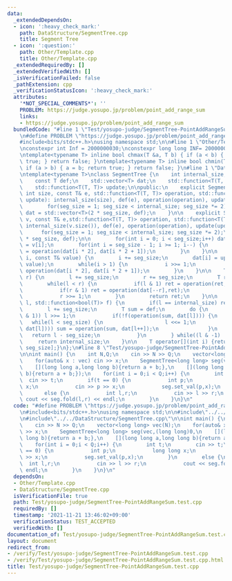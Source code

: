 ```yaml
---
data:
  _extendedDependsOn:
  - icon: ':heavy_check_mark:'
    path: DataStructure/SegmentTree.cpp
    title: Segment Tree
  - icon: ':question:'
    path: Other/Template.cpp
    title: Other/Template.cpp
  _extendedRequiredBy: []
  _extendedVerifiedWith: []
  _isVerificationFailed: false
  _pathExtension: cpp
  _verificationStatusIcon: ':heavy_check_mark:'
  attributes:
    '*NOT_SPECIAL_COMMENTS*': ''
    PROBLEM: https://judge.yosupo.jp/problem/point_add_range_sum
    links:
    - https://judge.yosupo.jp/problem/point_add_range_sum
  bundledCode: "#line 1 \"Test/yosupo-judge/SegmentTree-PointAddRangeSum.test.cpp\"\
    \n#define PROBLEM \"https://judge.yosupo.jp/problem/point_add_range_sum\"\n\n\
    #include<bits/stdc++.h>\nusing namespace std;\n\n#line 1 \"Other/Template.cpp\"\
    \nconstexpr int Inf = 2000000030;\nconstexpr long long INF= 2000000000000000000;\n\
    \ntemplate<typename T> inline bool chmax(T &a, T b) { if (a < b) { a = b; return\
    \ true; } return false; }\ntemplate<typename T> inline bool chmin(T &a, T b) {\
    \ if (a > b) { a = b; return true; } return false; }\n#line 1 \"DataStructure/SegmentTree.cpp\"\
    \ntemplate<typename T>\nclass SegmentTree {\n    int internal_size, seg_size;\n\
    \    const T def;\n    std::vector<T> dat;\n    std::function<T(T, T)> operation;\n\
    \    std::function<T(T, T)> update;\n\npublic:\n    explicit SegmentTree(const\
    \ int size, const T& e, std::function<T(T, T)> operation, std::function<T(T, T)>\
    \ update): internal_size(size), def(e), operation(operation), update(update) {\n\
    \        for(seg_size = 1; seg_size < internal_size; seg_size *= 2);\n       \
    \ dat = std::vector<T>(2 * seg_size, def);\n    }\n\n    explicit SegmentTree(std::vector<T>\
    \ v, const T& e,std::function<T(T, T)> operation, std::function<T(T, T)> update):\
    \ internal_size(v.size()), def(e), operation(operation), update(update) {\n  \
    \      for(seg_size = 1; seg_size < internal_size; seg_size *= 2);\n        dat.resize(2\
    \ * seg_size, def);\n\n        for(int i = 0; i < seg_size;i++) dat[i + seg_size]\
    \ = v[i];\n        for(int i = seg_size - 1; i >= 1; i--) {\n            dat[i]\
    \ = operation(dat[i * 2], dat[i * 2 + 1]);\n        }\n    }\n\n    void set_val(int\
    \ i, const T& value) {\n        i += seg_size;\n        dat[i] = update(dat[i],\
    \ value);\n        while(i > 1) {\n            i >>= 1;\n            dat[i] =\
    \ operation(dat[i * 2], dat[i * 2 + 1]);\n        }\n    }\n\n    T fold(int l,int\
    \ r) {\n        l += seg_size;\n        r += seg_size;\n        T ret = def;\n\
    \        while(l < r) {\n            if(l & 1) ret = operation(ret,dat[l++]);\n\
    \            if(r & 1) ret = operation(dat[--r],ret);\n            l >>= 1;\n\
    \            r >>= 1;\n        }\n        return ret;\n    }\n\n    int max_right(int\
    \ l, std::function<bool(T)> f) {\n        if(l == internal_size) return internal_size;\n\
    \        l += seg_size;\n        T sum = def;\n        do {\n            while(!(l\
    \ & 1)) l >>= 1;\n            if(!f(operation(sum, dat[l]))) {\n             \
    \   while(l < seg_size) {\n                    l <<= 1;\n                    if(f(operation(sum,\
    \ dat[l]))) sum = operation(sum, dat[l++]);\n                }\n             \
    \   return l - seg_size;\n            }\n        } while((l & -1) != l);\n   \
    \     return internal_size;\n    }\n\n    T operator[](int i) {return dat[i +\
    \ seg_size];}\n};\n#line 8 \"Test/yosupo-judge/SegmentTree-PointAddRangeSum.test.cpp\"\
    \n\nint main() {\n    int N,Q;\n    cin >> N >> Q;\n    vector<long long> vec(N);\n\
    \    for(auto& x : vec) cin >> x;\n    SegmentTree<long long> seg(vec,(long long)0,\n\
    \    [](long long a,long long b){return a + b;},\n    [](long long a,long long\
    \ b){return a + b;});\n    for(int i = 0;i < Q;i++) {\n        int t;\n      \
    \  cin >> t;\n        if(t == 0) {\n            int p;\n            long long\
    \ x;\n            cin >> p >> x;\n            seg.set_val(p,x);\n        }\n \
    \       else {\n            int l,r;\n            cin >> l >> r;\n           \
    \ cout << seg.fold(l,r) << endl;\n        }\n    }\n}\n"
  code: "#define PROBLEM \"https://judge.yosupo.jp/problem/point_add_range_sum\"\n\
    \n#include<bits/stdc++.h>\nusing namespace std;\n\n#include\"../../Other/Template.cpp\"\
    \n#include\"../../DataStructure/SegmentTree.cpp\"\n\nint main() {\n    int N,Q;\n\
    \    cin >> N >> Q;\n    vector<long long> vec(N);\n    for(auto& x : vec) cin\
    \ >> x;\n    SegmentTree<long long> seg(vec,(long long)0,\n    [](long long a,long\
    \ long b){return a + b;},\n    [](long long a,long long b){return a + b;});\n\
    \    for(int i = 0;i < Q;i++) {\n        int t;\n        cin >> t;\n        if(t\
    \ == 0) {\n            int p;\n            long long x;\n            cin >> p\
    \ >> x;\n            seg.set_val(p,x);\n        }\n        else {\n          \
    \  int l,r;\n            cin >> l >> r;\n            cout << seg.fold(l,r) <<\
    \ endl;\n        }\n    }\n}\n"
  dependsOn:
  - Other/Template.cpp
  - DataStructure/SegmentTree.cpp
  isVerificationFile: true
  path: Test/yosupo-judge/SegmentTree-PointAddRangeSum.test.cpp
  requiredBy: []
  timestamp: '2021-11-21 13:46:02+09:00'
  verificationStatus: TEST_ACCEPTED
  verifiedWith: []
documentation_of: Test/yosupo-judge/SegmentTree-PointAddRangeSum.test.cpp
layout: document
redirect_from:
- /verify/Test/yosupo-judge/SegmentTree-PointAddRangeSum.test.cpp
- /verify/Test/yosupo-judge/SegmentTree-PointAddRangeSum.test.cpp.html
title: Test/yosupo-judge/SegmentTree-PointAddRangeSum.test.cpp
---
```

